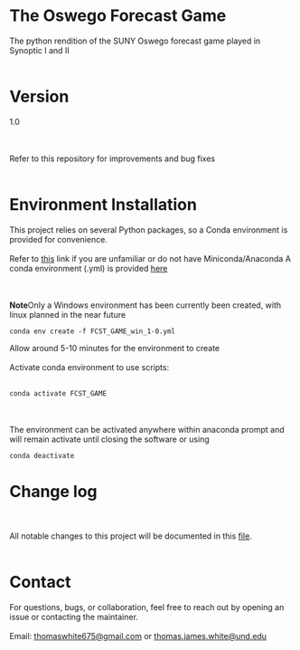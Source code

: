 # The Oswego Forecast Game

The python rendition of the SUNY Oswego forecast game played in Synoptic I and II
<br><br>

# Version
1.0

<br><br>
Refer to this repository for improvements and bug fixes
<br><br>

# Environment Installation
This project relies on several Python packages, so a Conda environment is provided for convenience.
<br><br>
Refer to [this](https://www.anaconda.com/docs/getting-started/miniconda/main) link if you are unfamiliar or do not have Miniconda/Anaconda
A conda environment (.yml) is provided [here](https://github.com/twhite1031/FCST_GAME/envs)

<br><br>
**Note**Only a Windows environment has been currently been created, with linux planned in the near future
```
conda env create -f FCST_GAME_win_1-0.yml
```
Allow around 5-10 minutes for the environment to create
<br><br>
Activate conda environment to use scripts:
<br><br>
```
conda activate FCST_GAME
```
<br><br>
The environment can be activated anywhere within anaconda prompt and will remain activate until closing the software or using
```
conda deactivate
```

# Change log
<br><br>
All notable changes to this project will be documented in this [file](https://github.com/twhite1031/STORMY/CHANGELOG.md).
<br><br>
# Contact
For questions, bugs, or collaboration, feel free to reach out by opening an issue or contacting the maintainer.
<br><br>
Email: thomaswhite675@gmail.com or thomas.james.white@und.edu
